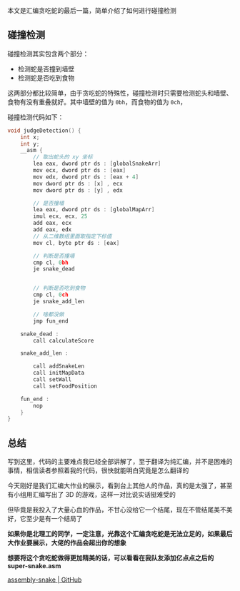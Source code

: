 本文是汇编贪吃蛇的最后一篇，简单介绍了如何进行碰撞检测

## 碰撞检测

碰撞检测其实包含两个部分：

- 检测蛇是否撞到墙壁
- 检测蛇是否吃到食物

这两部分都比较简单，由于贪吃蛇的特殊性，碰撞检测时只需要检测蛇头和墙壁、食物有没有重叠就好。其中墙壁的值为 `0bh`，而食物的值为 `0ch`，

碰撞检测代码如下：

```c
void judgeDetection() {
	int x;
	int y;
	__asm {
		// 取出蛇头的 xy 坐标
		lea eax, dword ptr ds : [globalSnakeArr]
		mov ecx, dword ptr ds : [eax]
		mov edx, dword ptr ds : [eax + 4]
		mov dword ptr ds : [x] , ecx
		mov dword ptr ds : [y] , edx

		// 是否撞墙
		lea eax, dword ptr ds : [globalMapArr]
		imul ecx, ecx, 25
		add eax, ecx
		add eax, edx
		// 从二维数组里面取指定下标值
		mov cl, byte ptr ds : [eax]

		// 判断是否撞墙
		cmp cl, 0bh
		je snake_dead


		// 判断是否吃到食物
		cmp cl, 0ch
		je snake_add_len

		// 啥都没做
		jmp fun_end

	snake_dead :
		call calculateScore

	snake_add_len :

		call addSnakeLen
		call initMapData
		call setWall
		call setFoodPosition

	fun_end :
		nop
	}
}
```

## 总结

写到这里，代码的主要难点我已经全部讲解了，至于翻译为纯汇编，并不是困难的事情，相信读者参照着我的代码，很快就能明白究竟是怎么翻译的

今天刚好是我们汇编大作业的展示，看到台上其他人的作品，真的是太强了，甚至有小组用汇编写出了 3D 的游戏，这样一对比说实话挺难受的

但毕竟是我投入了大量心血的作品，不甘心没给它一个结尾，现在不管结尾美不美好，它至少是有一个结局了

**如果你是北理工的同学，一定注意，光靠这个汇编贪吃蛇是无法立足的，如果最后大作业要展示，大佬的作品会超出你的想象**

**想要将这个贪吃蛇做得更加精美的话，可以看看在我队友添加亿点点之后的 super-snake.asm**

[assembly-snake | GitHub](https://github.com/lijunlin2022/assembly-snake)
